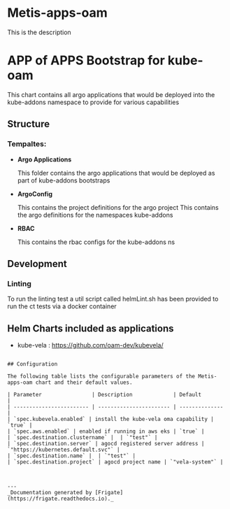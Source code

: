 
Metis-apps-oam
===========

This is the description


# APP of APPS Bootstrap for kube-oam

This chart contains all argo applications that would be deployed into the kube-addons namespace to provide for various
capabilities

## Structure

### **Tempaltes:**


- **Argo Applications**

    This folder contains the argo applications that would be deployed as part of kube-addons bootstraps

- **ArgoConfig**

    This contains the project definitions  for the argo project
    This  contains the argo definitions for the namespaces kube-addons

- **RBAC**

    This contains the rbac configs for the kube-addons ns

## Development
### Linting
To run the linting test a util script called helmLint.sh has been provided to run the ct tests via a docker container

## Helm Charts included as applications
 - kube-vela   : https://github.com/oam-dev/kubevela/



```

## Configuration

The following table lists the configurable parameters of the Metis-apps-oam chart and their default values.

| Parameter                | Description             | Default        |
| ------------------------ | ----------------------- | -------------- |
| `spec.kubevela.enabled` | install the kube-vela oma capability | `true` |
| `spec.aws.enabled` | enabled if running in aws eks | `true` |
| `spec.destination.clustername` |  | `"test"` |
| `spec.destination.server` | agocd registered server address | `"https://kubernetes.default.svc"` |
| `spec.destination.name` |  | `"test"` |
| `spec.destination.project` | agocd project name | `"vela-system"` |



---
_Documentation generated by [Frigate](https://frigate.readthedocs.io)._

